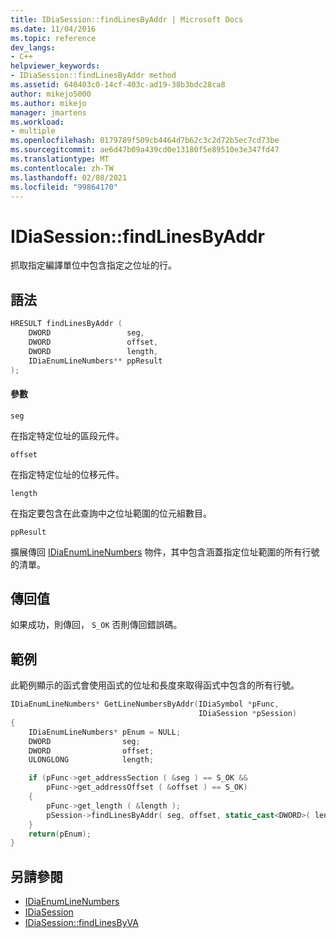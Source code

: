 ```yaml
---
title: IDiaSession::findLinesByAddr | Microsoft Docs
ms.date: 11/04/2016
ms.topic: reference
dev_langs:
- C++
helpviewer_keywords:
- IDiaSession::findLinesByAddr method
ms.assetid: 640403c0-14cf-403c-ad19-38b3bdc28ca8
author: mikejo5000
ms.author: mikejo
manager: jmartens
ms.workload:
- multiple
ms.openlocfilehash: 0179789f509cb4464d7b62c3c2d72b5ec7cd73be
ms.sourcegitcommit: ae6d47b09a439cd0e13180f5e89510e3e347fd47
ms.translationtype: MT
ms.contentlocale: zh-TW
ms.lasthandoff: 02/08/2021
ms.locfileid: "99864170"
---
```

# <a name="idiasessionfindlinesbyaddr"></a>IDiaSession::findLinesByAddr
抓取指定編譯單位中包含指定之位址的行。

## <a name="syntax"></a>語法

```C++
HRESULT findLinesByAddr (
    DWORD                 seg,
    DWORD                 offset,
    DWORD                 length,
    IDiaEnumLineNumbers** ppResult
);
```

#### <a name="parameters"></a>參數
`seg`

在指定特定位址的區段元件。

`offset`

在指定特定位址的位移元件。

`length`

在指定要包含在此查詢中之位址範圍的位元組數目。

`ppResult`

擴展傳回 [IDiaEnumLineNumbers](../../debugger/debug-interface-access/idiaenumlinenumbers.md) 物件，其中包含涵蓋指定位址範圍的所有行號的清單。

## <a name="return-value"></a>傳回值
如果成功，則傳回， `S_OK` 否則傳回錯誤碼。

## <a name="example"></a>範例
此範例顯示的函式會使用函式的位址和長度來取得函式中包含的所有行號。

```C++
IDiaEnumLineNumbers* GetLineNumbersByAddr(IDiaSymbol *pFunc,
                                          IDiaSession *pSession)
{
    IDiaEnumLineNumbers* pEnum = NULL;
    DWORD                seg;
    DWORD                offset;
    ULONGLONG            length;

    if (pFunc->get_addressSection ( &seg ) == S_OK &&
        pFunc->get_addressOffset ( &offset ) == S_OK)
    {
        pFunc->get_length ( &length );
        pSession->findLinesByAddr( seg, offset, static_cast<DWORD>( length ), &pEnum );
    }
    return(pEnum);
}
```

## <a name="see-also"></a>另請參閱
- [IDiaEnumLineNumbers](../../debugger/debug-interface-access/idiaenumlinenumbers.md)
- [IDiaSession](../../debugger/debug-interface-access/idiasession.md)
- [IDiaSession::findLinesByVA](../../debugger/debug-interface-access/idiasession-findlinesbyva.md)
